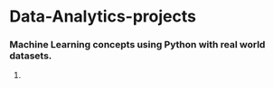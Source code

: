 # Data-Analytics-projects


### Machine Learning concepts using Python with real world datasets.

1. 

